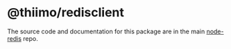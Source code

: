 # @thiimo/redisclient

The source code and documentation for this package are in the main [node-redis](https://github.com/redis/node-redis) repo.
